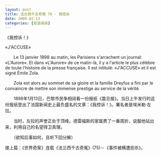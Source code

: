 ```yaml
---
layout: post
title: 法兰西千古奇冤 76 - 我控诉
date: 2009-02-13
categories: [双语阅读]  
---
```


《我控诉！》

«J'ACCUSE»

　　Le 13 janvier 1898 au matin, les Parisiens s'arrachent un journal: «L'Aurore». Et dans «L'Aurore» de ce matin-là, il y a l'article le plus célèbre de toute l'histoire de la presse française. Il est intitulé: «J'ACCUSE» et il est signé Émile Zola.

　　Zola est alors au sommet de sa gloire et la famille Dreyfus a fini par le convaincre de mettre son immense prestige au service de la vérité.



　　1898年1月13日，巴黎市民争相阅看一份报纸《震旦报》。当日上午发行的这份报纸登出了法国新闻史上最负盛名的文章：《我控诉！》。署名者是埃米勒·左拉。

　　当时，左拉的声誉正处于顶峰。德雷福斯的家属费了一番周折，说服他站出来，利用自己的名望捍卫真理。



　　（欲知后事如何，且听下回分解）

接上篇：《世界奇案》连载《法兰西千古奇冤》(75)－《事件被横遭扼杀》。
